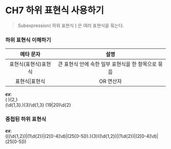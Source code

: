 # CH7 하위 표현식 사용하기

> Subexpression( 하위 표현식 ) 은 여러 표현식을 묶는다.
>


### 하위 표현식 이해하기

| 메타 문자 | 설명 |
| :---: | :---: |
| 표현식(표현식)표현식  | 큰 표현식 안에 속한 일부 표현식을 한 항목으로 묶음 | 
| 표현식\|표현식| OR 연산자 | 

>
***ex***:   
	(&nbsp;){2,}   
	(\d{1,3}\.){3}\d{1,3}
	(19|20)\d{2}
>

### 중첩된 하위 표현식

>
***ex***:   
	(((\d{1,2})|(1\d{2})|(2[0-4]\d)|(25[0-5]))\.){3}((\d{1,2})|(1\d{2})|(2[0-4]\d)|(25[0-5]))
>





